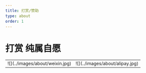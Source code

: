 ```yaml
---
title: 打赏/赞助
type: about
order: 1
---
```


# 打赏 纯属自愿 
<table>
    <td>![](../images/about/weixin.jpg)</td>
    <td>![](../images/about/alipay.jpg)</td>
</table>
